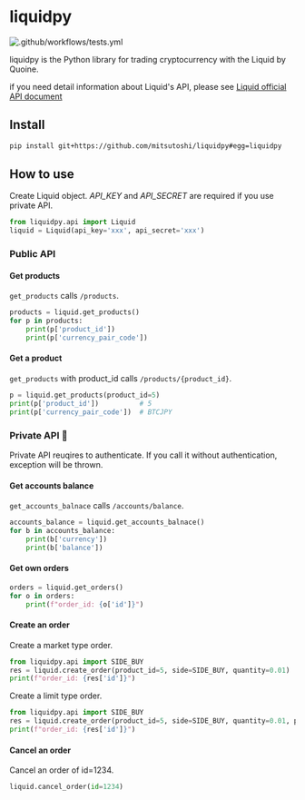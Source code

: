 # liquidpy

![.github/workflows/tests.yml](https://github.com/mitsutoshi/liquidpy/workflows/.github/workflows/tests.yml/badge.svg)

liquidpy is the Python library for trading cryptocurrency with the Liquid by Quoine.

if you need detail information about Liquid's API, please see [Liquid official API document](https://developers.liquid.com/)

## Install

```sh
pip install git+https://github.com/mitsutoshi/liquidpy#egg=liquidpy
```

## How to use

Create Liquid object. _API_KEY_ and _API_SECRET_ are required if you use private API.

```python
from liquidpy.api import Liquid
liquid = Liquid(api_key='xxx', api_secret='xxx')
```

### Public API

#### Get products

`get_products` calls `/products`.

```python
products = liquid.get_products()
for p in products:
    print(p['product_id'])
    print(p['currency_pair_code'])
```

#### Get a product

`get_products` with product_id calls `/products/{product_id}`.

```python
p = liquid.get_products(product_id=5)
print(p['product_id'])          # 5
print(p['currency_pair_code'])  # BTCJPY
```

### Private API 🔑

Private API reuqires to authenticate. If you call it without authentication, exception will be thrown.

#### Get accounts balance

`get_accounts_balnace` calls `/accounts/balance`.

```python
accounts_balance = liquid.get_accounts_balnace()
for b in accounts_balance:
    print(b['currency'])
    print(b['balance'])
```

#### Get own orders

```python
orders = liquid.get_orders()
for o in orders:
    print(f"order_id: {o['id']}")
```

#### Create an order

Create a market type order.

```python
from liquidpy.api import SIDE_BUY
res = liquid.create_order(product_id=5, side=SIDE_BUY, quantity=0.01)
print(f"order_id: {res['id']}")
```

Create a limit type order.

```python
from liquidpy.api import SIDE_BUY
res = liquid.create_order(product_id=5, side=SIDE_BUY, quantity=0.01, price=1000000)
print(f"order_id: {res['id']}")
```

#### Cancel an order

Cancel an order of id=1234.

```python
liquid.cancel_order(id=1234)
```
